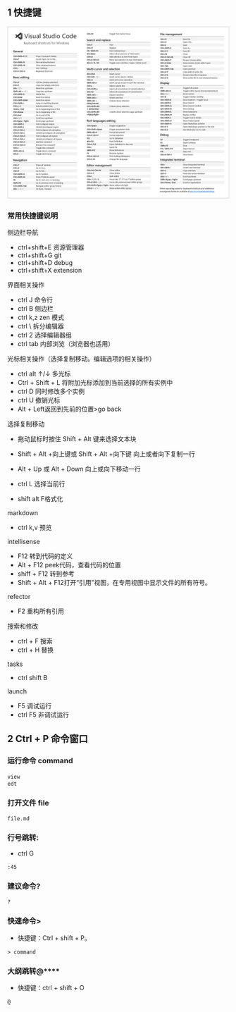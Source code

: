 ## 1 快捷键

![](image/2021-04-12-13-18-08.png)

### 常用快捷键说明
侧边栏导航
- ctrl+shift+E 资源管理器
- ctrl+shift+G git
- ctrl+shift+D debug
- ctrl+shift+X extension

界面相关操作

- ctrl J 命令行
- ctrl B 侧边栏
- ctrl k,z zen 模式
- ctrl \ 拆分编辑器
- ctrl 2 选择编辑器组
- ctrl tab 内部浏览（浏览器也适用）

光标相关操作（选择复制移动。编辑选项的相关操作）

- ctrl alt ↑/↓ 多光标
- Ctrl + Shift + L 将附加光标添加到当前选择的所有实例中
- ctrl D 同时修改多个实例
- ctrl U 撤销光标
- Alt + Left返回到先前的位置>go back


选择复制移动

- 拖动鼠标时按住 Shift + Alt 键来选择文本块
- Shift + Alt +向上键或 Shift + Alt +向下键 向上或者向下复制一行
- Alt + Up 或 Alt + Down 向上或向下移动一行
- ctrl L 选择当前行

- shift alt F格式化

markdown

- ctrl k,v 预览

intellisense

- F12 转到代码的定义
- Alt + F12 peek代码，查看代码的位置
- shiff + F12 转到参考
- Shift + Alt + F12打开“引用”视图，在专用视图中显示文件的所有符号。

refector

- F2 重构所有引用

搜索和修改
- ctrl + F 搜索
- ctrl + H 替换

tasks
- ctrl shift B


launch
- F5 调试运行
- ctrl F5 非调试运行


## 2 Ctrl + P 命令窗口

### 运行命令 command

```
view
edt
```

### 打开文件 file

```
file.md
```

### 行号跳转:

- ctrl G

```
:45
```

### 建议命令?

```
?
```

### 快速命令>

- 快捷键：Ctrl + shift + P。

```
> command
```

### 大纲跳转@****

- 快捷键：ctrl + shift + O

```
@
```
